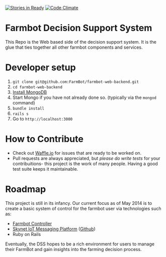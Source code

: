 [![Stories in Ready](https://badge.waffle.io/farmbot/farmbot-web-backend.png?label=ready&title=Ready)](https://waffle.io/farmbot/farmbot-dss)
[![Code Climate](https://codeclimate.com/github/FarmBot/farmbot-dss.png)](https://codeclimate.com/github/FarmBot/farmbot-dss)

# Farmbot Decision Support System

This Repo is the Web based side of the decision support system. It is the glue that ties together all other farmbot components and services.

# Developer setup

 1. `git clone git@github.com:FarmBot/farmbot-web-backend.git`
 2. `cd farmbot-web-backend`
 3. [Install MongoDB](http://docs.mongodb.org/manual/tutorial/install-mongodb-on-os-x/)
 4. Start Mongo if you have not already done so. (typically via the `mongod` command)
 3. `bundle install`
 4. `rails s`
 5. Go to `http://localhost:3000`

# How to Contribute

 * Check out [Waffle.io](https://waffle.io/farmbot/farmbot-web-backend) for issues that are ready to be worked on.
 * Pull requests are always appreciated, but *please do write tests* for your contribuitions- this project is the work of many people. Having a good test suite keeps it maintainable.

# Roadmap

This project is still in its infancy. Our current focus as of May 2014 is to create a basic system of control for the farmbot user via technologies such as:

 * [Farmbot Controller](https://github.com/FarmBot/farmbot-raspberry-pi-controller)
 * [Skynet IoT Messaging Platform](http://www.skynet.im) ([Github](https://github.com/skynetim/skynet))
 * Ruby on Rails

Eventually, the DSS hopes to be a rich environment for users to manage their FarmBot and gain insights into the farming decision process.

